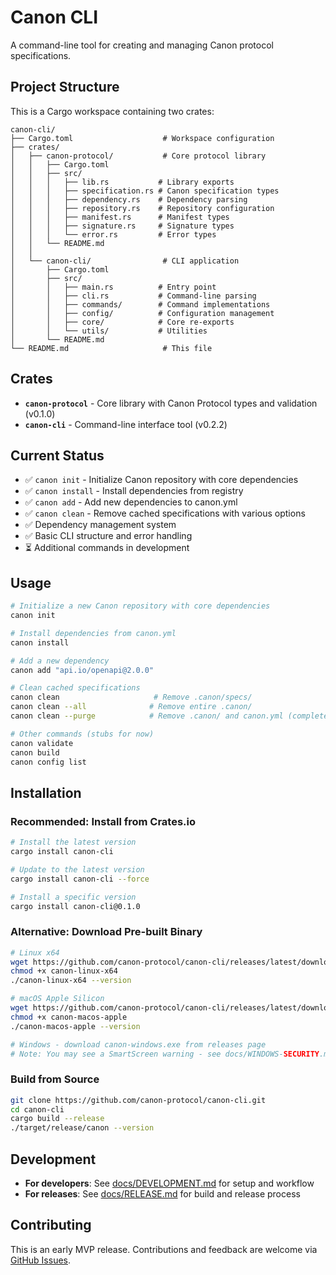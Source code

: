 # Canon CLI

A command-line tool for creating and managing Canon protocol specifications.

## Project Structure

This is a Cargo workspace containing two crates:

```
canon-cli/
├── Cargo.toml                    # Workspace configuration
├── crates/
│   ├── canon-protocol/           # Core protocol library
│   │   ├── Cargo.toml
│   │   ├── src/
│   │   │   ├── lib.rs           # Library exports
│   │   │   ├── specification.rs # Canon specification types
│   │   │   ├── dependency.rs    # Dependency parsing
│   │   │   ├── repository.rs    # Repository configuration
│   │   │   ├── manifest.rs      # Manifest types
│   │   │   ├── signature.rs     # Signature types
│   │   │   └── error.rs         # Error types
│   │   └── README.md
│   │
│   └── canon-cli/                # CLI application
│       ├── Cargo.toml
│       ├── src/
│       │   ├── main.rs          # Entry point
│       │   ├── cli.rs           # Command-line parsing
│       │   ├── commands/        # Command implementations
│       │   ├── config/          # Configuration management
│       │   ├── core/            # Core re-exports
│       │   └── utils/           # Utilities
│       └── README.md
└── README.md                     # This file
```

## Crates

- **`canon-protocol`** - Core library with Canon Protocol types and validation (v0.1.0)
- **`canon-cli`** - Command-line interface tool (v0.2.2)

## Current Status

- ✅ `canon init` - Initialize Canon repository with core dependencies
- ✅ `canon install` - Install dependencies from registry
- ✅ `canon add` - Add new dependencies to canon.yml
- ✅ `canon clean` - Remove cached specifications with various options
- ✅ Dependency management system
- ✅ Basic CLI structure and error handling
- ⏳ Additional commands in development

## Usage

```bash
# Initialize a new Canon repository with core dependencies
canon init

# Install dependencies from canon.yml
canon install

# Add a new dependency
canon add "api.io/openapi@2.0.0"

# Clean cached specifications
canon clean                     # Remove .canon/specs/
canon clean --all              # Remove entire .canon/
canon clean --purge            # Remove .canon/ and canon.yml (complete uninstall)

# Other commands (stubs for now)
canon validate
canon build
canon config list
```

## Installation

### Recommended: Install from Crates.io
```bash
# Install the latest version
cargo install canon-cli

# Update to the latest version
cargo install canon-cli --force

# Install a specific version
cargo install canon-cli@0.1.0
```

### Alternative: Download Pre-built Binary
```bash
# Linux x64
wget https://github.com/canon-protocol/canon-cli/releases/latest/download/canon-linux-x64
chmod +x canon-linux-x64
./canon-linux-x64 --version

# macOS Apple Silicon
wget https://github.com/canon-protocol/canon-cli/releases/latest/download/canon-macos-apple
chmod +x canon-macos-apple
./canon-macos-apple --version

# Windows - download canon-windows.exe from releases page
# Note: You may see a SmartScreen warning - see docs/WINDOWS-SECURITY.md for info
```

### Build from Source
```bash
git clone https://github.com/canon-protocol/canon-cli.git
cd canon-cli
cargo build --release
./target/release/canon --version
```

## Development

- **For developers**: See [docs/DEVELOPMENT.md](docs/DEVELOPMENT.md) for setup and workflow
- **For releases**: See [docs/RELEASE.md](docs/RELEASE.md) for build and release process

## Contributing

This is an early MVP release. Contributions and feedback are welcome via [GitHub Issues](https://github.com/canon-protocol/canon-cli/issues).
